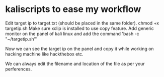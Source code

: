 # kaliscripts to ease my workflow

Edit target ip to target.txt (should be placed in the same folder).
chmod +x targetip.sh
Make sure xclip is installed to use copy feature.
Add generic monitor on the panel of kali linux and add the command 'bash -c "~/targetip.sh"' 

Now we can see the target ip on the panel and copy it while working on hacking machine like hackthebox etc.

We can always edit the filename and location of the file as per your perferences.
